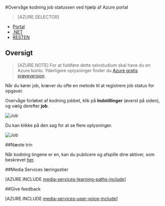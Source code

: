 <properties 
    pageTitle="Overvåge kodning job statussen ved hjælp af Azure portal" 
    description="Dette selvstudium vejleder dig gennem trinnene til at overvåge job status ved hjælp af portalen Azure." 
    services="media-services" 
    documentationCenter="" 
    authors="juliako" 
    manager="erikre" 
    editor=""/>

<tags 
    ms.service="media-services" 
    ms.workload="media" 
    ms.tgt_pltfrm="na" 
    ms.devlang="na" 
    ms.topic="article" 
    ms.date="08/29/2016"  
    ms.author="juliako"/>

#<a name="monitor-encoding-job-progress-with-the-azure-portal"></a>Overvåge kodning job statussen ved hjælp af Azure portal

> [AZURE.SELECTOR]
- [Portal](media-services-portal-check-job-progress.md)
- [.NET](media-services-check-job-progress.md)
- [RESTEN](media-services-rest-check-job-progress.md)

## <a name="overview"></a>Oversigt

> [AZURE.NOTE] For at fuldføre dette selvstudium skal have du en Azure konto. Yderligere oplysninger finder du [Azure gratis prøveversion](https://azure.microsoft.com/pricing/free-trial/). 

Når du kører job, kræver du ofte en metode til at registrere job status for opgaver. 

Overvåge forløbet af kodning jobbet, klik på **Indstillinger** (øverst på siden), og vælg derefter **job**.

![Job](./media/media-services-portal-vod-get-started/media-services-jobs.png)

Du kan klikke på den sag for at se flere oplysninger.

![Job](./media/media-services-portal-vod-get-started/media-services-job-progress2.png)

##<a name="next-steps"></a>Næste trin

Når kodning tingene er en, kan du publicere og afspille dine aktiver, som beskrevet [her](media-services-portal-publish.md).

##<a name="media-services-learning-paths"></a>Media Services læringsstier

[AZURE.INCLUDE [media-services-learning-paths-include](../../includes/media-services-learning-paths-include.md)]

##<a name="provide-feedback"></a>Give feedback

[AZURE.INCLUDE [media-services-user-voice-include](../../includes/media-services-user-voice-include.md)]
